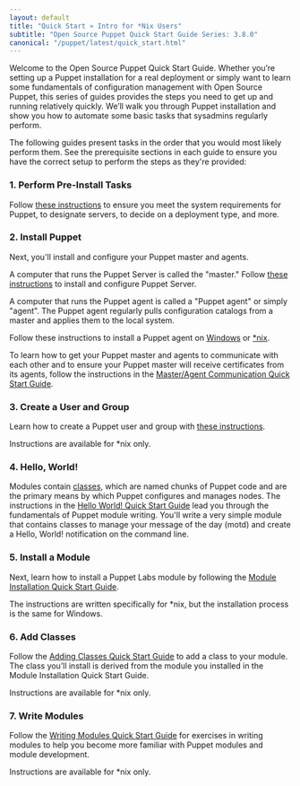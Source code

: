 ```yaml
---
layout: default
title: "Quick Start » Intro for *Nix Users"
subtitle: "Open Source Puppet Quick Start Guide Series: 3.8.0"
canonical: "/puppet/latest/quick_start.html"
---
```


Welcome to the Open Source Puppet Quick Start Guide. Whether you’re setting up a Puppet installation for a real deployment or simply want to learn some fundamentals of configuration management with Open Source Puppet, this series of guides provides the steps you need to get up and running relatively quickly. We’ll walk you through Puppet installation and show you how to automate some basic tasks that sysadmins regularly perform.

The following guides present tasks in the order that you would most likely perform them. See the prerequisite sections in each guide to ensure you have the correct setup to perform the steps as they're provided:

### 1. Perform Pre-Install Tasks
Follow [these instructions](./install_pre.html) to ensure you meet the system requirements for Puppet, to designate servers, to decide on a deployment type, and more.

### 2. Install Puppet
Next, you'll install and configure your Puppet master and agents. 

 A computer that runs the Puppet Server is called the "master." Follow [these instructions](http://docs.puppetlabs.com/puppetserver/2.2/install_from_packages.html) to install and configure Puppet Server.

A computer that runs the Puppet agent is called a "Puppet agent" or simply "agent". The Puppet agent regularly pulls configuration catalogs from a master and applies them to the local system.

 Follow these instructions to install a Puppet agent on [Windows](./install_windows.html) or [*nix](./install_linux.html).

To learn how to get your Puppet master and agents to communicate with each other and to ensure your Puppet master will receive certificates from its agents, follow the instructions in the [Master/Agent Communication Quick Start Guide](./quick_start_master_agent_communication.html).

### 3. Create a User and Group
Learn how to create a Puppet user and group with [these instructions](./quick_start_user_group.html).

Instructions are available for *nix only.

### 4. Hello, World!
 Modules contain [classes](./puppet/3.8/lang_classes.html), which are named chunks of Puppet code and are the primary means by which Puppet configures and manages nodes. The instructions in the [Hello World! Quick Start Guide](./quick_start_helloworld.html) lead you through the fundamentals of Puppet module writing. You'll write a very simple module that contains classes to manage your message of the day (motd) and create a Hello, World! notification on the command line.

### 5. Install a Module
 Next, learn how to install a Puppet Labs module by following the [Module Installation Quick Start Guide](./quick_start_module_install_nix.html). 

 The instructions are written specifically for *nix, but the installation process is the same for Windows.

### 6. Add Classes
Follow the [Adding Classes Quick Start Guide](./quick_start_adding_classes_nix.html) to add a class to your module. The class you’ll install is derived from the module you installed in the Module Installation Quick Start Guide.

Instructions are available for *nix only.


### 7. Write Modules 
Follow the [Writing Modules Quick Start Guide](./quick_writing_nix.html) for exercises in writing modules to help you become more familiar with Puppet modules and module development.

Instructions are available for *nix only.



